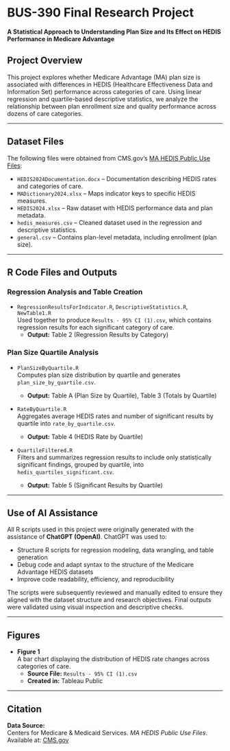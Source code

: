 # BUS-390 Final Research Project  
**A Statistical Approach to Understanding Plan Size and Its Effect on HEDIS Performance in Medicare Advantage**

## Project Overview
This project explores whether Medicare Advantage (MA) plan size is associated with differences in HEDIS (Healthcare Effectiveness Data and Information Set) performance across categories of care. Using linear regression and quartile-based descriptive statistics, we analyze the relationship between plan enrollment size and quality performance across dozens of care categories.

---

## Dataset Files

The following files were obtained from CMS.gov’s [MA HEDIS Public Use Files](https://www.cms.gov/data-research/statistics-trends-and-reports/medicare-advantagepart-d-contract-and-enrollment-data/ma-hedis-public-use-files/ma-hedis-public-use-files-0):

- `HEDIS2024Documentation.docx` – Documentation describing HEDIS rates and categories of care.
- `MADictionary2024.xlsx` – Maps indicator keys to specific HEDIS measures.
- `HEDIS2024.xlsx` – Raw dataset with HEDIS performance data and plan metadata.
- `hedis_measures.csv` – Cleaned dataset used in the regression and descriptive statistics.
- `general.csv` – Contains plan-level metadata, including enrollment (plan size).

---

## R Code Files and Outputs

### Regression Analysis and Table Creation

- `RegressionResultsForIndicator.R`, `DescriptiveStatistics.R`, `NewTable1.R`  
  Used together to produce `Results - 95% CI (1).csv`, which contains regression results for each significant category of care.  
  - **Output:** Table 2 (Regression Results by Category)

### Plan Size Quartile Analysis

- `PlanSizeByQuartile.R`  
  Computes plan size distribution by quartile and generates `plan_size_by_quartile.csv`.  
  - **Output:** Table A (Plan Size by Quartile), Table 3 (Totals by Quartile)

- `RateByQuartile.R`  
  Aggregates average HEDIS rates and number of significant results by quartile into `rate_by_quartile.csv`.  
  - **Output:** Table 4 (HEDIS Rate by Quartile)

- `QuartileFiltered.R`  
  Filters and summarizes regression results to include only statistically significant findings, grouped by quartile, into `hedis_quartiles_significant.csv`.  
  - **Output:** Table 5 (Significant Results by Quartile)

---

## Use of AI Assistance

All R scripts used in this project were originally generated with the assistance of **ChatGPT (OpenAI)**. ChatGPT was used to:
- Structure R scripts for regression modeling, data wrangling, and table generation
- Debug code and adapt syntax to the structure of the Medicare Advantage HEDIS datasets
- Improve code readability, efficiency, and reproducibility

The scripts were subsequently reviewed and manually edited to ensure they aligned with the dataset structure and research objectives. Final outputs were validated using visual inspection and descriptive checks.

---

## Figures

- **Figure 1**  
  A bar chart displaying the distribution of HEDIS rate changes across categories of care.  
  - **Source File:** `Results - 95% CI (1).csv`  
  - **Created in:** Tableau Public

---

## Citation

**Data Source:**  
Centers for Medicare & Medicaid Services. *MA HEDIS Public Use Files*.  
Available at: [CMS.gov](https://www.cms.gov/data-research/statistics-trends-and-reports/medicare-advantagepart-d-contract-and-enrollment-data/ma-hedis-public-use-files/ma-hedis-public-use-files-0)
